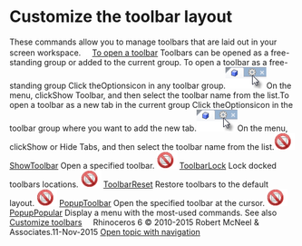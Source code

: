 ---
---


# Customize the toolbar layout
These commands allow you to manage toolbars that are laid out in your screen workspace.
 [![images/transparent.gif](images/transparent.gif)To open a toolbar](javascript:void(0);) Toolbars can be opened as a free-standing group or added to the current group.
To open a toolbar as a free-standing group
Click theOptionsicon in any toolbar group.![images/toolbar-howtoopen.png](images/toolbar-howtoopen.png)On the menu, clickShow Toolbar, and then select the toolbar name from the list.To open a toolbar as a new tab in the current group
Click theOptionsicon in the toolbar group where you want to add the new tab.![images/toolbar-howtoopen.png](images/toolbar-howtoopen.png)On the menu, clickShow or Hide Tabs, and then select the toolbar name from the list.![images/-no-toolbar-button.png](images/-no-toolbar-button.png) [ShowToolbar](toolbars.html#showtoolbar) 
Open a specified toolbar.
![images/-no-toolbar-button.png](images/-no-toolbar-button.png) [ToolbarLock](toolbars.html#toolbarlock) 
Lock docked toolbars locations.
![images/-no-toolbar-button.png](images/-no-toolbar-button.png) [ToolbarReset](toolbars.html#toolbarreset) 
Restore toolbars to the default layout.
![images/-no-toolbar-button.png](images/-no-toolbar-button.png) [PopupToolbar](popuptoolbar.html) 
Open the specified toolbar at the cursor.
![images/-no-toolbar-button.png](images/-no-toolbar-button.png) [PopupPopular](popuppopular.html) 
Display a menu with the most-used commands.
See also
 [Customize toolbars](customize-toolbars.html) 
&#160;
&#160;
Rhinoceros 6 © 2010-2015 Robert McNeel &amp; Associates.11-Nov-2015
 [Open topic with navigation](sak-toolbarlayout.html) 

